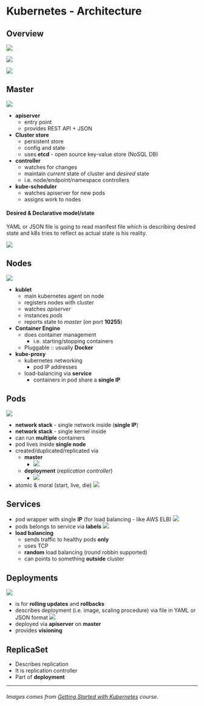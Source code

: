 # Kubernetes - Architecture

## Overview
<kbd><img src="/architecture/img/overview-1.png"></kbd>

<kbd><img src="/architecture/img/overview-2.png"></kbd>

<kbd><img src="/architecture/img/overview-3.png"></kbd>

## Master
<kbd>
  <img src="/architecture/img/master.png">
</kbd>

* **apiserver**
  * entry point
  * provides REST API + JSON
* **Cluster store**
  * persistent store
  * config and state
  * uses **etcd** - open source key-value store (NoSQL DB)
* **controller**
  * watches for changes
  *  maintain _current_ state of cluster and _desired_ state 
  * i.e. node/endpoint/namespace controllers
* **kube-scheduler**
  * watches apiserver for new pods
  * assigns work to nodes 

#### Desired & Declarative model/state 
YAML or JSON file is going to read manifest file which is describing desired state and 
k8s tries to reflect as actual state is his reality.

<kbd><img src="/architecture/img/desired-and-declarative-model.png"></kbd>

## Nodes
<kbd><img src="/architecture/img/nodes.png"></kbd>

* **kublet**
  * main kubernetes agent on node
  * registers nodes with cluster
  * watches _apiserver_
  * instances _pods_
  * reports state to _master_ (on port **10255**)
* **Container Engine**
  * does container management
    * i.e. starting/stopping containers 
  * Pluggable :: usually **Docker**
* **kube-proxy**
  * kubernetes networking
    * pod IP addresses
  * load-balancing via **service**
    * containers in pod share a **single IP**

## Pods
<kbd><img src="/architecture/img/pods.png"></kbd>

* **network stack** - single network inside (**single IP**)
* **network stack** - single kernel inside 
* can run **multiple** containers
* pod lives inside **single node**
* created/duplicated/replicated via
  * **master**
    * <kbd><img src="/architecture/img/replication-via-master.png"></kbd>
  * **deployment** (_replication controller_)
    * <kbd><img src="/architecture/img/replication-via-deployment.png"></kbd>
* atomic & moral (start, live, die)
    <kbd><img src="/architecture/img/pod-lifecycle.png"></kbd>

## Services
* pod wrapper with single **IP** (for load balancing - like AWS ELB)
    <kbd><img src="/architecture/img/service-networking.png"></kbd>
* pods belongs to service via **labels**
    <kbd><img src="/architecture/img/load-balancing-via-labels.png"></kbd>
* **load balancing**
  * sends traffic to healthy pods **only**
  * uses TCP
  * **random** load balancing (round robbin supported)
  * can points to something __outside__ cluster

## Deployments
<kbd><img src="/architecture/img/deployments.png"></kbd>
* is for **rolling updates** and **rollbacks**
* describes deployment (i.e. image, scaling procedure) via file in YAML or JSON format
    <kbd><img src="/architecture/img/deployments-file-overview.png"></kbd>
* deployed via __apiserver__ on **master**
* provides **visioning** 

## ReplicaSet
* Describes replication
* It is replication controller
* Part of **deployment**

---

###### _Images comes from [Getting Started with Kubernetes](https://app.pluralsight.com/player?course=getting-started-kubernetes) course._
